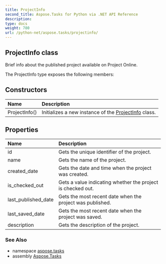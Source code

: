 ```yaml
---
title: ProjectInfo
second_title: Aspose.Tasks for Python via .NET API Reference
description: 
type: docs
weight: 780
url: /python-net/aspose.tasks/projectinfo/
---
```


## ProjectInfo class

Brief info about the published project available on Project Online.

The ProjectInfo type exposes the following members:
## Constructors
| Name | Description |
| :- | :- |
|ProjectInfo()|Initializes a new instance of the [ProjectInfo](/tasks/python-net/aspose.tasks/projectinfo/) class.|
## Properties
| Name | Description |
| :- | :- |
|id|Gets the unique identifier of the project.|
|name|Gets the name of the project.|
|created_date|Gets the date and time when the project was created.|
|is_checked_out|Gets a value indicating whether the project is checked out.|
|last_published_date|Gets the most recent date when the project was published.|
|last_saved_date|Gets the most recent date when the project was saved.|
|description|Gets the description of the project.|

### See Also

* namespace [aspose.tasks](/tasks/python-net/aspose.tasks/)
* assembly [Aspose.Tasks](/tasks/python-net/)

